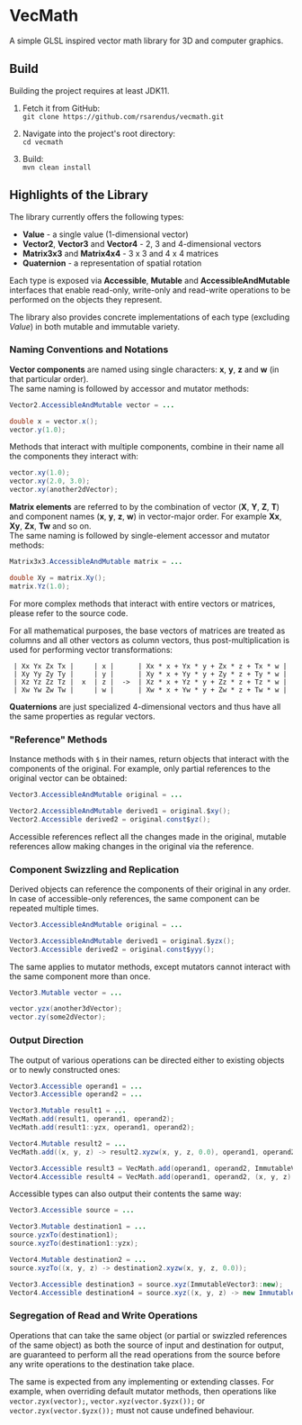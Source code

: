 # VecMath

A simple GLSL inspired vector math library for 3D and computer graphics.


## Build

Building the project requires at least JDK11.

1. Fetch it from GitHub:<br>
`git clone https://github.com/rsarendus/vecmath.git`

2. Navigate into the project's root directory:<br>
`cd vecmath`

3. Build:<br>
`mvn clean install`


## Highlights of the Library

The library currently offers the following types:

- **Value** - a single value (1-dimensional vector)
- **Vector2**, **Vector3** and **Vector4** - 2, 3 and 4-dimensional vectors
- **Matrix3x3** and **Matrix4x4** - 3 x 3 and 4 x 4 matrices
- **Quaternion** - a representation of spatial rotation

Each type is exposed via **Accessible**, **Mutable** and **AccessibleAndMutable** interfaces that enable read-only, write-only and read-write operations to be performed on the objects they represent.

The library also provides concrete implementations of each type (excluding *Value*) in both mutable and immutable variety.


### Naming Conventions and Notations

**Vector components** are named using single characters: **x**, **y**, **z** and **w** (in that particular order).<br>
The same naming is followed by accessor and mutator methods:

```java
Vector2.AccessibleAndMutable vector = ...

double x = vector.x();
vector.y(1.0);
```

Methods that interact with multiple components, combine in their name all the components they interact with:

```java
vector.xy(1.0);
vector.xy(2.0, 3.0);
vector.xy(another2dVector);
```

**Matrix elements** are referred to by the combination of vector (**X**, **Y**, **Z**, **T**) and component names (**x**, **y**, **z**, **w**) in vector-major order.
For example **Xx**, **Xy**, **Zx**, **Tw** and so on.<br>
The same naming is followed by single-element accessor and mutator methods:

```java
Matrix3x3.AccessibleAndMutable matrix = ...

double Xy = matrix.Xy();
matrix.Yz(1.0);
```

For more complex methods that interact with entire vectors or matrices, please refer to the source code.

For all mathematical purposes, the base vectors of matrices are treated as columns and all other vectors as column vectors, thus post-multiplication is used for performing vector transformations:

```
 | Xx Yx Zx Tx |     | x |      | Xx * x + Yx * y + Zx * z + Tx * w |
 | Xy Yy Zy Ty |     | y |      | Xy * x + Yy * y + Zy * z + Ty * w |
 | Xz Yz Zz Tz |  x  | z |  ->  | Xz * x + Yz * y + Zz * z + Tz * w |
 | Xw Yw Zw Tw |     | w |      | Xw * x + Yw * y + Zw * z + Tw * w |
```

**Quaternions** are just specialized 4-dimensional vectors and thus have all the same properties as regular vectors.


### "Reference" Methods

Instance methods with `$` in their names, return objects that interact with the components of the original. For example, only partial references to the original vector can be obtained:

```java
Vector3.AccessibleAndMutable original = ...

Vector2.AccessibleAndMutable derived1 = original.$xy();
Vector2.Accessible derived2 = original.const$yz();
```

Accessible references reflect all the changes made in the original, mutable references allow making changes in the original via the reference.


### Component Swizzling and Replication

Derived objects can reference the components of their original in any order. In case of accessible-only references, the same component can be repeated multiple times.

```java
Vector3.AccessibleAndMutable original = ...

Vector3.AccessibleAndMutable derived1 = original.$yzx();
Vector3.Accessible derived2 = original.const$yyy();
```

The same applies to mutator methods, except mutators cannot interact with the same component more than once.

```java
Vector3.Mutable vector = ...

vector.yzx(another3dVector);
vector.zy(some2dVector);
```


### Output Direction

The output of various operations can be directed either to existing objects or to newly constructed ones:

```java
Vector3.Accessible operand1 = ...
Vector3.Accessible operand2 = ...

Vector3.Mutable result1 = ...
VecMath.add(result1, operand1, operand2);
VecMath.add(result1::yzx, operand1, operand2);

Vector4.Mutable result2 = ...
VecMath.add((x, y, z) -> result2.xyzw(x, y, z, 0.0), operand1, operand2);

Vector3.Accessible result3 = VecMath.add(operand1, operand2, ImmutableVector3::new);
Vector4.Accessible result4 = VecMath.add(operand1, operand2, (x, y, z) -> new ImmutableVector4(x, y, z, 0.0));
```

Accessible types can also output their contents the same way:

```java
Vector3.Accessible source = ...

Vector3.Mutable destination1 = ...
source.yzxTo(destination1);
source.xyzTo(destination1::yzx);

Vector4.Mutable destination2 = ...
source.xyzTo((x, y, z) -> destination2.xyzw(x, y, z, 0.0));

Vector3.Accessible destination3 = source.xyz(ImmutableVector3::new);
Vector4.Accessible destination4 = source.xyz((x, y, z) -> new ImmutableVector4(x, y, z, 0.0));
```


### Segregation of Read and Write Operations

Operations that can take the same object (or partial or swizzled references of the same object) as both the source of input and destination for output, are guaranteed to perform all the read operations from the source before any write operations to the destination take place.

The same is expected from any implementing or extending classes. For example, when overriding default mutator methods, then operations like `vector.zyx(vector);`, `vector.xyz(vector.$yzx());` or `vector.zyx(vector.$yzx());` must not cause undefined behaviour.
